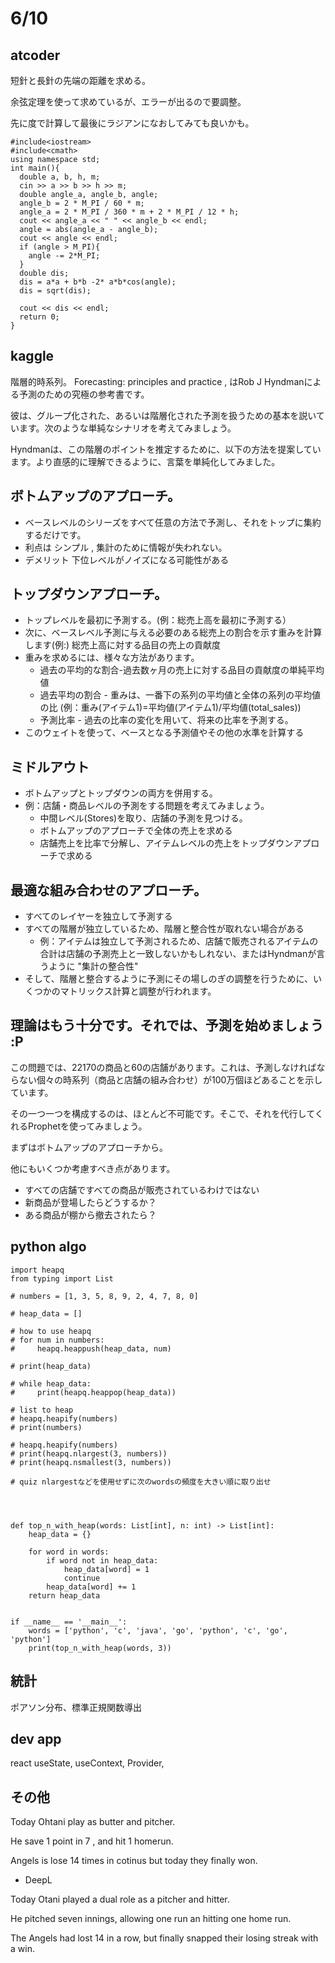# 6/10

## atcoder

短針と長針の先端の距離を求める。

余弦定理を使って求めているが、エラーが出るので要調整。

先に度で計算して最後にラジアンになおしてみても良いかも。
```
#include<iostream>
#include<cmath>
using namespace std;
int main(){
  double a, b, h, m;
  cin >> a >> b >> h >> m;
  double angle_a, angle_b, angle;
  angle_b = 2 * M_PI / 60 * m;
  angle_a = 2 * M_PI / 360 * m + 2 * M_PI / 12 * h;
  cout << angle_a << " " << angle_b << endl;
  angle = abs(angle_a - angle_b);
  cout << angle << endl;
  if (angle > M_PI){
    angle -= 2*M_PI;
  }
  double dis;
  dis = a*a + b*b -2* a*b*cos(angle);
  dis = sqrt(dis);
  
  cout << dis << endl;
  return 0;
}
```

## kaggle
階層的時系列。
Forecasting: principles and practice , はRob J Hyndmanによる予測のための究極の参考書です。

彼は、グループ化された、あるいは階層化された予測を扱うための基本を説いています。次のような単純なシナリオを考えてみましょう。



Hyndmanは、この階層のポイントを推定するために、以下の方法を提案しています。より直感的に理解できるように、言葉を単純化してみました。

## ボトムアップのアプローチ。
- ベースレベルのシリーズをすべて任意の方法で予測し、それをトップに集約するだけです。
- 利点は シンプル , 集計のために情報が失われない。
- デメリット 下位レベルがノイズになる可能性がある

## トップダウンアプローチ。
- トップレベルを最初に予測する。(例：総売上高を最初に予測する）
- 次に、ベースレベル予測に与える必要のある総売上の割合を示す重みを計算します(例:) 総売上高に対する品目の売上の貢献度
- 重みを求めるには、様々な方法があります。
    - 過去の平均的な割合-過去数ヶ月の売上に対する品目の貢献度の単純平均値
    - 過去平均の割合 - 重みは、一番下の系列の平均値と全体の系列の平均値の比 (例：重み(アイテム1)=平均値(アイテム1)/平均値(total_sales))
    - 予測比率 - 過去の比率の変化を用いて、将来の比率を予測する。
- このウェイトを使って、ベースとなる予測値やその他の水準を計算する


## ミドルアウト
- ボトムアップとトップダウンの両方を併用する。
- 例：店舗・商品レベルの予測をする問題を考えてみましょう。
    - 中間レベル(Stores)を取り、店舗の予測を見つける。
    - ボトムアップのアプローチで全体の売上を求める
    - 店舗売上を比率で分解し、アイテムレベルの売上をトップダウンアプローチで求める
    
## 最適な組み合わせのアプローチ。
- すべてのレイヤーを独立して予測する
- すべての階層が独立しているため、階層と整合性が取れない場合がある
    - 例：アイテムは独立して予測されるため、店舗で販売されるアイテムの合計は店舗の予測売上と一致しないかもしれない、またはHyndmanが言うように "集計の整合性"
- そして、階層と整合するように予測にその場しのぎの調整を行うために、いくつかのマトリックス計算と調整が行われます。

## 理論はもう十分です。それでは、予測を始めましょう :P
この問題では、22170の商品と60の店舗があります。これは、予測しなければならない個々の時系列（商品と店舗の組み合わせ）が100万個ほどあることを示しています。

その一つ一つを構成するのは、ほとんど不可能です。そこで、それを代行してくれるProphetを使ってみましょう。

まずはボトムアップのアプローチから。

他にもいくつか考慮すべき点があります。

- すべての店舗ですべての商品が販売されているわけではない
- 新商品が登場したらどうするか？
- ある商品が棚から撤去されたら？


## python algo
```
import heapq
from typing import List

# numbers = [1, 3, 5, 8, 9, 2, 4, 7, 8, 0]

# heap_data = []

# how to use heapq
# for num in numbers:
#     heapq.heappush(heap_data, num)

# print(heap_data)

# while heap_data:
#     print(heapq.heappop(heap_data))

# list to heap
# heapq.heapify(numbers)
# print(numbers)

# heapq.heapify(numbers)
# print(heapq.nlargest(3, numbers))
# print(heapq.nsmallest(3, numbers))

# quiz nlargestなどを使用せずに次のwordsの頻度を大きい順に取り出せ




def top_n_with_heap(words: List[int], n: int) -> List[int]:
    heap_data = {}

    for word in words:
        if word not in heap_data:
            heap_data[word] = 1
            continue
        heap_data[word] += 1
    return heap_data


if __name__ == '__main__':
    words = ['python', 'c', 'java', 'go', 'python', 'c', 'go', 'python']
    print(top_n_with_heap(words, 3))
```

## 統計
ポアソン分布、標準正規関数導出

## dev app

react useState, useContext, Provider,

## その他
Today Ohtani play as butter and pitcher.

He save 1 point in 7 , and hit 1 homerun.

Angels is lose 14 times in cotinus but today they finally won.

- DeepL

Today Otani played a dual role as a pitcher and hitter.

He pitched seven innings, allowing one run an hitting one home run.

The Angels had lost 14 in a row, but finally snapped their losing streak with a win.
